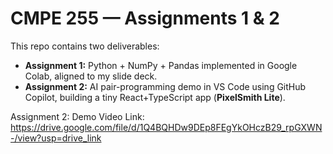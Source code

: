 # CMPE 255 — Assignments 1 & 2

This repo contains two deliverables:

- **Assignment 1:** Python + NumPy + Pandas implemented in Google Colab, aligned to my slide deck.
- **Assignment 2:** AI pair-programming demo in VS Code using GitHub Copilot, building a tiny React+TypeScript app (**PixelSmith Lite**).

Assignment 2:
Demo Video Link: https://drive.google.com/file/d/1Q4BQHDw9DEp8FEgYkOHczB29_rpGXWN-/view?usp=drive_link
